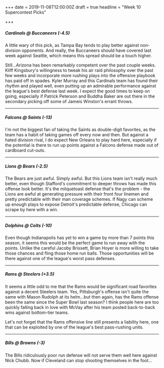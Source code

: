 +++
date = 2019-11-08T12:00:00Z
draft = true
headline = "Week 10 Supercontest Picks"

+++
##### _Cardinals_ @ Buccaneers (-4.5)

A little wary of this pick, as Tampa Bay tends to play better against non-division opponents. And really, the Buccaneers should have covered last week against Seattle, which means this spread should be a touch higher.

Still...Arizona has been remarkably competent over the past couple weeks. Kliff Kingsbury's willingness to tweak his air raid philosophy over the past few weeks and incorporate more rushing plays into the offensive playbook has paid off in spades. Kyler Murray and this Cardinals team has found their rhythm and played well, even putting up an admirable performance against the league's best defense last week. I expect the good times to keep on going, especially if Patrick Peterson and Buddha Baker are out there in the secondary picking off some of Jameis Winston's errant throws.

***

##### Falcons @ _Saints_ (-13)

I'm not the biggest fan of taking the Saints as double-digit favorites, as the team has a habit of taking games off every now and then. But against a hated division rival, I do expect New Orleans to play hard here, especially if the potential is there to run up points against a Falcons defense made out of cardboard cut-outs.

***

##### Lions @ _Bears_ (-2.5)

The Bears are just awful. Simply awful. But this Lions team isn't really much better, even though Stafford's commitment to deeper throws has made this offense look better. It's the milquetoast defense that's the problem - the Lions are awful at generating pressure with their front four linemen and pretty predictable with their man coverage schemes. If Nagy can scheme up enough plays to expose Detroit's predictable defense, Chicago can scrape by here with a win.

***

##### Dolphins @ _Colts_ (-10)

Even though Indianapolis has yet to win a game by more than 7 points this season, it seems this would be the perfect game to run away with the points. Unlike the careful Jacoby Brissett, Brian Hoyer is more willing to take those chances and fling those home run balls. Those opportunities will be there against one of the league's worst pass defenses.

***

##### Rams @ _Steelers_ (+3.5)

It seems a little odd to me that the Rams would be significant road favorites against a decent Steelers team. Yes, Pittsburgh's offense isn't quite the same with Mason Rudolph at its helm...but then again, has the Rams offense been the same since the Super Bowl last season? I think people here are too quickly falling back in love with McVay after his team posted back-to-back wins against bottom-tier teams.

Let's not forget that the Rams offensive line still presents a liability here, one that can be exploited by one of the league's best pass-rushing units.

***

##### Bills @ _Browns_ (-3)

The Bills ridiculously poor run defense will not serve them well here against Nick Chubb. Now if Cleveland can stop shooting themselves in the foot...
